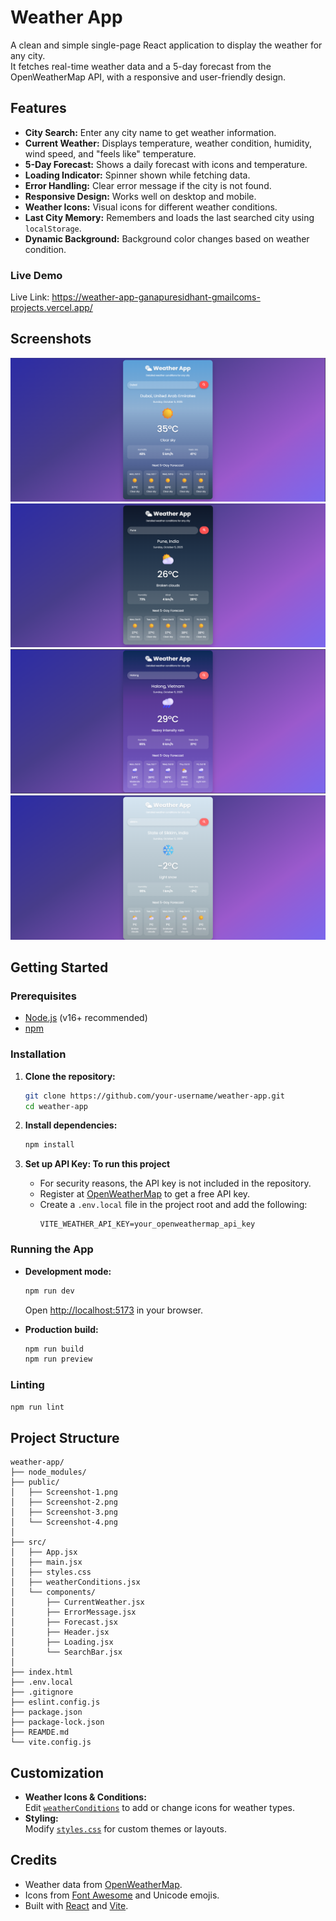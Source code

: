 # Weather App

A clean and simple single-page React application to display the weather for any city.  
It fetches real-time weather data and a 5-day forecast from the OpenWeatherMap API, with a responsive and user-friendly design.

## Features

- **City Search:** Enter any city name to get weather information.
- **Current Weather:** Displays temperature, weather condition, humidity, wind speed, and "feels like" temperature.
- **5-Day Forecast:** Shows a daily forecast with icons and temperature.
- **Loading Indicator:** Spinner shown while fetching data.
- **Error Handling:** Clear error message if the city is not found.
- **Responsive Design:** Works well on desktop and mobile.
- **Weather Icons:** Visual icons for different weather conditions.
- **Last City Memory:** Remembers and loads the last searched city using `localStorage`.
- **Dynamic Background:** Background color changes based on weather condition.

### Live Demo
Live Link: https://weather-app-ganapuresidhant-gmailcoms-projects.vercel.app/

## Screenshots

![Weather App Screenshot](public/Screenshot-1.png)
![Weather App Screenshot](public/Screenshot-2.png)
![Weather App Screenshot](public/Screenshot-3.png)
![Weather App Screenshot](public/Screenshot-4.png)

## Getting Started

### Prerequisites

- [Node.js](https://nodejs.org/) (v16+ recommended)
- [npm](https://www.npmjs.com/)

### Installation

1. **Clone the repository:**
   ```sh
   git clone https://github.com/your-username/weather-app.git
   cd weather-app
   ```

2. **Install dependencies:**
   ```sh
   npm install
   ```

3. **Set up API Key: To run this project**
   - For security reasons, the API key is not included in the repository.
   - Register at [OpenWeatherMap](https://openweathermap.org/api) to get a free API key.
   - Create a `.env.local` file in the project root and add the following:
     ```
     VITE_WEATHER_API_KEY=your_openweathermap_api_key
     ```

### Running the App

- **Development mode:**
  ```sh
  npm run dev
  ```
  Open [http://localhost:5173](http://localhost:5173) in your browser.

- **Production build:**
  ```sh
  npm run build
  npm run preview
  ```

### Linting

```sh
npm run lint
```

## Project Structure

```
weather-app/
├── node_modules/
├── public/
│   ├── Screenshot-1.png
│   ├── Screenshot-2.png
│   ├── Screenshot-3.png
│   └── Screenshot-4.png
│
├── src/
│   ├── App.jsx
│   ├── main.jsx
│   ├── styles.css
│   ├── weatherConditions.jsx
│   └── components/
│       ├── CurrentWeather.jsx
│       ├── ErrorMessage.jsx
│       ├── Forecast.jsx
│       ├── Header.jsx
│       ├── Loading.jsx
│       └── SearchBar.jsx
│        
├── index.html
├── .env.local
├── .gitignore
├── eslint.config.js
├── package.json
├── package-lock.json
├── REAMDE.md
└── vite.config.js
```

## Customization

- **Weather Icons & Conditions:**  
  Edit [`weatherConditions`](src/weatherConditions.jsx) to add or change icons for weather types.
- **Styling:**  
  Modify [`styles.css`](src/styles.css) for custom themes or layouts.

## Credits

- Weather data from [OpenWeatherMap](https://openweathermap.org/).
- Icons from [Font Awesome](https://fontawesome.com/) and Unicode emojis.
- Built with [React](https://react.dev/) and [Vite](https://vitejs.dev/).
